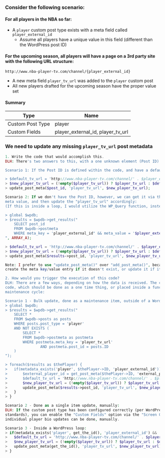 ### Consider the following scenario:

#### For all players in the NBA so far:

* A `player` custom post type exists with a meta field called `player_external_id`
  * Assume all players have a unique value in this field (different than the WordPress post ID)
  
#### For the upcoming season, all players will have a page on a 3rd party site with the following URL structure:

`http://www.nba-player-tv.com/channel/{player_external_id}`

* A new meta field `player_tv_url` was added to the `player` custom post
* All new players drafted for the upcoming season have the proper value set

#### Summary

| Type | Name |
| ---- | ---- |
| Custom Post Type | player |
| Custom Fields | player_external_id, player_tv_url |

### We need to update any missing `player_tv_url` post metadata

```php
1. Write the code that would accomplish this.
DLH: There's two answers to this, with a one unknown element (Post ID) not being clearly defined.

Scenario 1: If the Post ID is defined within the code, and have a default fallback URL for player_tv_url

> $default_tv_url = 'http://www.nba-player-tv.com/channel/' . $player_external_id;
> $new_player_tv_url = (!empty($player_tv_url)) ? $player_tv_url : $default_tv_url;
> update_post_meta($post_id, 'player_tv_url', $new_player_tv_url);

Scenario 2: If we don't have the Post ID, however, we can get it via the unique "player_external_id" 
meta value, and then update the "player_tv_url" accordingly:
(If this is inside a loop, I would utilize the WP_Query function, instead)

> global $wpdb;
> $results = $wpdb->get_results("
	SELECT post_id 
	FROM $wpdb->postmeta 
	WHERE meta_key = 'player_external_id" && meta_value = '$player_external_id'
", ARRAY_A);

> $default_tv_url = 'http://www.nba-player-tv.com/channel/' . $player_external_id;
> $new_player_tv_url = (!empty($player_tv_url)) ? $player_tv_url : $default_tv_url;
> update_post_meta($results->post_id, 'player_tv_url', $new_player_tv_url);

Note: I prefer to use "update_post_meta()" over "add_post_meta()", because the update version will 
create the meta key/value entry if it doesn't exist, or update it if it does.

2. How would you trigger the execution of this code?
DLH: There are a few ways, depending on how the data is received. The code below is a mass update 
code, which should be done as a one time thing, or placed inside a function for a weekly (or daily) 
maintenance cycle:

Scenario 1 - Bulk update, done as a maintenance item, outside of a WordPress loop:
> global $wpdb;
> $results = $wpdb->get_results("
	SELECT * 
	FROM $wpdb->posts as posts
	WHERE posts.post_type = 'player'
	AND NOT EXISTS (
		SELECT * 
		FROM $wpdb->postmeta as postmeta
		WHERE postmeta.meta_key = 'player_tv_url' 
                AND postmeta.post_id = posts.ID
	)
");

> foreach($results as $thePlayer) {
> 	if(metadata_exists('player', $thePlayer->ID, 'player_external_id')) {
> 		$external_player_id = get_post_meta($thePlayer->ID, 'external_player_id', true);
>		$default_tv_url = 'http://www.nba-player-tv.com/channel/' . $player_external_id;
>		$new_player_tv_url = (!empty($player_tv_url)) ? $player_tv_url : $default_tv_url;
>		update_post_meta($results->post_id, 'player_tv_url', $new_player_tv_url);
> 	}
> }

Scenario 2 - Done as a single item update, manually:
DLH: If the custom post type has been configured correctly (per WordPress Codex / Development 
standards), you can enable the "Custom Fields" option via the "Screen Options" tab, so that 
individual player bio updates can be done, manually.

Scenario 3 - Inside a WordPress loop:
> if(metadata_exists('player', get_the_id(), 'player_external_id') && !metadata_exists('player', get_the_id(), 'player_tv_url')) {
>	$default_tv_url = 'http://www.nba-player-tv.com/channel/' . $player_external_id;
>	$new_player_tv_url = (!empty($player_tv_url)) ? $player_tv_url : $default_tv_url;
>	update_post_meta(get_the_id(), 'player_tv_url', $new_player_tv_url);
> }
```